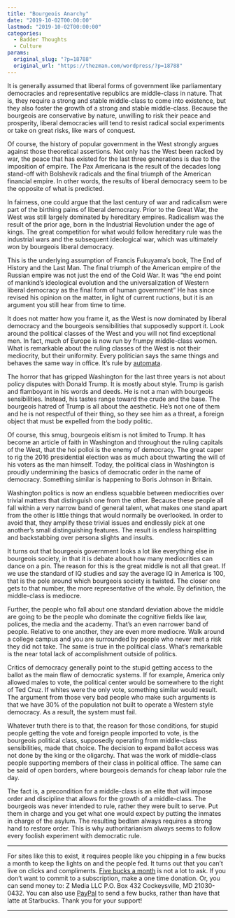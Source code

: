 ```yaml
---
title: "Bourgeois Anarchy"
date: "2019-10-02T00:00:00"
lastmod: "2019-10-02T00:00:00"
categories:
  - Badder Thoughts
  - Culture
params:
  original_slug: "?p=18788"
  original_url: "https://thezman.com/wordpress/?p=18788"
---
```


It is generally assumed that liberal forms of government like
parliamentary democracies and representative republics are middle-class
in nature. That is, they require a strong and stable middle-class to
come into existence, but they also foster the growth of a strong and
stable middle-class. Because the bourgeois are conservative by nature,
unwilling to risk their peace and prosperity, liberal democracies will
tend to resist radical social experiments or take on great risks, like
wars of conquest.

Of course, the history of popular government in the West strongly argues
against those theoretical assertions. Not only has the West been racked
by war, the peace that has existed for the last three generations is due
to the imposition of empire. The Pax Americana is the result of the
decades long stand-off with Bolshevik radicals and the final triumph of
the American financial empire. In other words, the results of liberal
democracy seem to be the opposite of what is predicted.

In fairness, one could argue that the last century of war and radicalism
were part of the birthing pains of liberal democracy. Prior to the Great
War, the West was still largely dominated by hereditary empires.
Radicalism was the result of the prior age, born in the Industrial
Revolution under the age of kings. The great competition for what would
follow hereditary rule was the industrial wars and the subsequent
ideological war, which was ultimately won by bourgeois liberal
democracy.

This is the underlying assumption of Francis Fukuyama’s book, The End of
History and the Last Man. The final triumph of the American empire of
the Russian empire was not just the end of the Cold War. It was “the end
point of mankind’s ideological evolution and the universalization of
Western liberal democracy as the final form of human government” He has
since revised his opinion on the matter, in light of current ructions,
but it is an argument you still hear from time to time.

It does not matter how you frame it, as the West is now dominated by
liberal democracy and the bourgeois sensibilities that supposedly
support it. Look around the political classes of the West and you will
not find exceptional men. In fact, much of Europe is now run by frumpy
middle-class women. What is remarkable about the ruling classes of the
West is not their mediocrity, but their uniformity. Every politician
says the same things and behaves the same way in office. It’s rule by
<a href="https://en.wikipedia.org/wiki/Automaton"
rel="noopener noreferrer" target="_blank">automata</a>.

The horror that has gripped Washington for the last three years is not
about policy disputes with Donald Trump. It is mostly about style. Trump
is garish and flamboyant in his words and deeds. He is not a man with
bourgeois sensibilities. Instead, his tastes range toward the crude and
the base. The bourgeois hatred of Trump is all about the aesthetic. He’s
not one of them and he is not respectful of their thing, so they see him
as a threat, a foreign object that must be expelled from the body
politic.

Of course, this smug, bourgeois elitism is not limited to Trump. It has
become an article of faith in Washington and throughout the ruling
capitals of the West, that the hoi polloi is the enemy of democracy. The
great caper to rig the 2016 presidential election was as much about
thwarting the will of his voters as the man himself. Today, the
political class in Washington is proudly undermining the basics of
democratic order in the name of democracy. Something similar is
happening to Boris Johnson in Britain.

Washington politics is now an endless squabble between mediocrities over
trivial matters that distinguish one from the other. Because these
people all fall within a very narrow band of general talent, what makes
one stand apart from the other is little things that would normally be
overlooked. In order to avoid that, they amplify these trivial issues
and endlessly pick at one another’s small distinguishing features. The
result is endless hairsplitting and backstabbing over persona slights
and insults.

It turns out that bourgeois government looks a lot like everything else
in bourgeois society, in that it is debate about how many mediocrities
can dance on a pin. The reason for this is the great middle is not all
that great. If we use the standard of IQ studies and say the average IQ
in America is 100, that is the pole around which bourgeois society is
twisted. The closer one gets to that number, the more representative of
the whole. By definition, the middle-class is mediocre.

Further, the people who fall about one standard deviation above the
middle are going to be the people who dominate the cognitive fields like
law, polices, the media and the academy. That’s an even narrower band of
people. Relative to one another, they are even more mediocre. Walk
around a college campus and you are surrounded by people who never met a
risk they did not take. The same is true in the political class. What’s
remarkable is the near total lack of accomplishment outside of politics.

Critics of democracy generally point to the stupid getting access to the
ballot as the main flaw of democratic systems. If for example, America
only allowed males to vote, the political center would be somewhere to
the right of Ted Cruz. If whites were the only vote, something similar
would result. The argument from those very bad people who make such
arguments is that we have 30% of the population not built to operate a
Western style democracy. As a result, the system must fail.

Whatever truth there is to that, the reason for those conditions, for
stupid people getting the vote and foreign people imported to vote, is
the bourgeois political class, supposedly operating from middle-class
sensibilities, made that choice. The decision to expand ballot access
was not done by the king or the oligarchy. That was the work of
middle-class people supporting members of their class in political
office. The same can be said of open borders, where bourgeois demands
for cheap labor rule the day.

The fact is, a precondition for a middle-class is an elite that will
impose order and discipline that allows for the growth of a
middle-class. The bourgeois was never intended to rule, rather they were
built to serve. Put them in charge and you get what one would expect by
putting the inmates in charge of the asylum. The resulting bedlam always
requires a strong hand to restore order. This is why authoritarianism
always seems to follow every foolish experiment with democratic rule.

------------------------------------------------------------------------

For sites like this to exist, it requires people like you chipping in a
few bucks a month to keep the lights on and the people fed. It turns out
that you can’t live on clicks and compliments.
<a href="https://www.subscribestar.com/the-z-blog"
rel="noopener noreferrer" target="_blank">Five bucks a month</a> is not
a lot to ask. If you don’t want to commit to a subscription, make a one
time donation. Or, you can send money to: Z Media LLC P.O. Box 432
Cockeysville, MD 21030-0432. You can also use <a
href="https://www.paypal.com/cgi-bin/webscr?cmd=_s-xclick&amp;hosted_button_id=UDAS2Q8JYA6CN&amp;source=url"
rel="noopener noreferrer" target="_blank">PayPal</a> to send a few
bucks, rather than have that latte at Starbucks. Thank you for your
support!

------------------------------------------------------------------------
